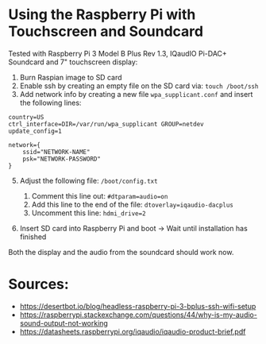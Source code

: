 # Using the Raspberry Pi with Touchscreen and Soundcard
Tested with Raspberry Pi 3 Model B Plus Rev 1.3, IQaudIO Pi-DAC+ Soundcard and 7" touchscreen display:

1) Burn Raspian image to SD card
2) Enable ssh by creating an empty file on the SD card via: `touch /boot/ssh` 
3) Add network info by creating a new file `wpa_supplicant.conf` and insert the following lines:

```
country=US
ctrl_interface=DIR=/var/run/wpa_supplicant GROUP=netdev
update_config=1

network={
    ssid="NETWORK-NAME"
    psk="NETWORK-PASSWORD"
}
```

5) Adjust the following file: `/boot/config.txt`
    1) Comment this line out: `#dtparam=audio=on`
    2) Add this line to the end of the file: `dtoverlay=iqaudio-dacplus`
    3) Uncomment this line: `hdmi_drive=2`

4) Insert SD card into Raspberry Pi and boot -> Wait until installation has finished

Both the display and the audio from the soundcard should work now.



# Sources: 
* https://desertbot.io/blog/headless-raspberry-pi-3-bplus-ssh-wifi-setup
* https://raspberrypi.stackexchange.com/questions/44/why-is-my-audio-sound-output-not-working
* https://datasheets.raspberrypi.org/iqaudio/iqaudio-product-brief.pdf
